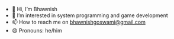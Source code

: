 - 👋 Hi, I’m Bhawnish
- 👀 I’m interested in system programming and game development
- 📫 How to reach me on bhawnishgoswami@gmail.com 
- 😄 Pronouns: he/him
